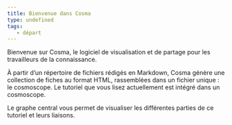 ```yaml
---
title: Bienvenue dans Cosma
type: undefined
tags:
   - départ
---
```


Bienvenue sur Cosma, le logiciel de visualisation et de partage pour les travailleurs de la connaissance.

À partir d’un répertoire de fichiers rédigés en Markdown, Cosma génère une collection de fiches au format HTML, rassemblées dans un fichier unique : le cosmoscope. Le tutoriel que vous lisez actuellement est intégré dans un cosmoscope.

Le graphe central vous permet de visualiser les différentes parties de ce tutoriel et leurs liaisons.